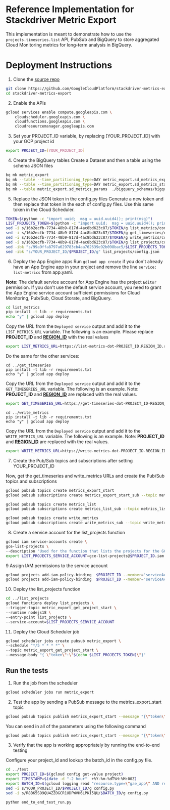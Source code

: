 # Reference Implementation for Stackdriver Metric Export
This implementation is meant to demonstrate how to use the `projects.timeseries.list` API, PubSub and BigQuery to store aggregated Cloud Monitoring 
metrics for long-term analysis in BigQuery.

# Deployment Instructions
1. Clone the [source repo]()
```sh
git clone https://github.com/GoogleCloudPlatform/stackdriver-metrics-export
cd stackdriver-metrics-export
```
2. Enable the APIs
```sh
gcloud services enable compute.googleapis.com \
    cloudscheduler.googleapis.com \
    cloudfunctions.googleapis.com \
    cloudresourcemanager.googleapis.com
```
3. Set your PROJECT_ID variable, by replacing [YOUR_PROJECT_ID] with your GCP project id
```sh
export PROJECT_ID=[YOUR_PROJECT_ID]
```

4. Create the BigQuery tables
Create a Dataset and then a table using the schema JSON files
```sh
bq mk metric_export
bq mk --table --time_partitioning_type=DAY metric_export.sd_metrics_export_fin ./bigquery_schemas/bigquery_schema.json
bq mk --table --time_partitioning_type=DAY metric_export.sd_metrics_stats ./bigquery_schemas/bigquery_schema_stats_table.json
bq mk --table metric_export.sd_metrics_params  ./bigquery_schemas/bigquery_schema_params_table.json
```

5. Replace the JSON token in the config.py files
Generate a new token and then replace that token in the each of config.py files. Use this same token in the Cloud Scheduler.
```sh
TOKEN=$(python -c "import uuid;  msg = uuid.uuid4(); print(msg)")
LIST_PROJECTS_TOKEN=$(python -c "import uuid;  msg = uuid.uuid4(); print (msg)")
sed -i s/16b2ecfb-7734-48b9-817d-4ac8bd623c87/$TOKEN/g list_metrics/config.py
sed -i s/16b2ecfb-7734-48b9-817d-4ac8bd623c87/$TOKEN/g get_timeseries/config.py
sed -i s/16b2ecfb-7734-48b9-817d-4ac8bd623c87/$TOKEN/g write_metrics/config.py
sed -i s/16b2ecfb-7734-48b9-817d-4ac8bd623c87/$TOKEN/g list_projects/config.json
sed -ibk "s/99a9ffa8797a629783cb4aa762639e92b098bac5/$LIST_PROJECTS_TOKEN/g" list_projects/config.json
sed -ibk "s/YOUR_PROJECT_ID/$PROJECT_ID/g" list_projects/config.json
```

6. Deploy the App Engine apps
Run `gcloud app create` if you don't already have an App Engine app in your project and remove the line `service: list-metrics` from app.yaml.

__Note:__ The default service account for App Engine has the project `Editor` permission. If you don't use the default service account, you need to grant the App Engine service account sufficient permissions for Cloud Monitoring, Pub/Sub, Cloud Storate, and BigQuery.

```sh
cd list_metrics
pip install -t lib -r requirements.txt
echo "y" | gcloud app deploy
```

Copy the URL from the `Deployed service` output and add it to the `LIST_METRICS_URL` variable.
The following is an example. Please replace __PROJECT_ID__ and [__REGION_ID__](https://cloud.google.com/appengine/docs/legacy/standard/python/how-requests-are-routed#region-id) with the real values

```sh
export LIST_METRICS_URL=https://list-metrics-dot-PROJECT_ID.REGION_ID.r.appspot.com
```

Do the same for the other services:

```
cd ../get_timeseries
pip install -t lib -r requirements.txt
echo "y" | gcloud app deploy
```
Copy the URL from the `Deployed service` output and add it to the `GET_TIMESERIES_URL` variable.
The following is an example. Note: __PROJECT_ID__ and [__REGION_ID__](https://cloud.google.com/appengine/docs/legacy/standard/python/how-requests-are-routed#region-id) are replaced with the real values.

```sh
export GET_TIMESERIES_URL=https://get-timeseries-dot-PROJECT_ID-REGION_ID.r.appspot.com
```

```
cd ../write_metrics
pip install -t lib -r requirements.txt
echo "y" | gcloud app deploy
```
Copy the URL from the `Deployed service` output and add it to the `WRITE_METRICS_URL` variable.
The following is an example. Note: __PROJECT_ID__ and [__REGION_ID__](https://cloud.google.com/appengine/docs/legacy/standard/python/how-requests-are-routed#region-id) are replaced with the real values.

```sh
export WRITE_METRICS_URL=https://write-metrics-dot-PROJECT_ID-REGION_ID.appspot.com
```

7. Create the Pub/Sub topics and subscriptions after setting YOUR_PROJECT_ID


Now, get the get_timeseries and write_metrics URLs and create the Pub/Sub topics and subscriptions

```sh
gcloud pubsub topics create metrics_export_start
gcloud pubsub subscriptions create metrics_export_start_sub --topic metrics_export_start --ack-deadline=60 --message-retention-duration=10m --push-endpoint="$LIST_METRICS_URL/push-handlers/receive_messages"

gcloud pubsub topics create metrics_list
gcloud pubsub subscriptions create metrics_list_sub --topic metrics_list --ack-deadline=60 --message-retention-duration=30m --push-endpoint="$GET_TIMESERIES_URL/push-handlers/receive_messages"

gcloud pubsub topics create write_metrics
gcloud pubsub subscriptions create write_metrics_sub --topic write_metrics --ack-deadline=60 --message-retention-duration=30m  --push-endpoint="$WRITE_METRICS_URL/push-handlers/receive_messages"
``` 

8. Create a service account for the list_projects function
```sh
gcloud iam service-accounts create \
gce-list-projects \
--description "Used for the function that lists the projects for the GCE Footprint Cloud Function"
export LIST_PROJECTS_SERVICE_ACCOUNT=gce-list-projects@$PROJECT_ID.iam.gserviceaccount.com 
```

9 Assign IAM permissions to the service account
```sh
gcloud projects add-iam-policy-binding  $PROJECT_ID --member="serviceAccount:$LIST_PROJECTS_SERVICE_ACCOUNT" --role="roles/compute.viewer"
gcloud projects add-iam-policy-binding  $PROJECT_ID --member="serviceAccount:$LIST_PROJECTS_SERVICE_ACCOUNT" --role="roles/pubsub.publisher"

```

10. Deploy the list_projects function
```sh
cd ../list_projects 
gcloud functions deploy list_projects \
--trigger-topic metric_export_get_project_start \
--runtime nodejs18 \
--entry-point list_projects \
--service-account=$LIST_PROJECTS_SERVICE_ACCOUNT
```

11. Deploy the Cloud Scheduler job
```sh
gcloud scheduler jobs create pubsub metric_export \
--schedule "*/5 * * * *" \
--topic metric_export_get_project_start \
--message-body "{ \"token\":\"$(echo $LIST_PROJECTS_TOKEN)\"}"
```

## Run the tests
1. Run the job from the scheduler
```sh
gcloud scheduler jobs run metric_export
```

2. Test the app by sending a PubSub message to the metrics_export_start topic
```sh
gcloud pubsub topics publish metrics_export_start --message "{\"token\": \"$TOKEN\"}" 
```

You can send in all of the parameters using the following command
```sh
gcloud pubsub topics publish metrics_export_start --message "{\"token\": \"$TOKEN\"}, \"start_time\": \"2019-03-13T17:30:00.000000Z\", \"end_time\":\"2019-03-13T17:40:00.000000Z\",\"aggregation_alignment_period\":\"3600s\"}"
```

3. Verify that the app is working appropriately by running the end-to-end testing

Configure your project_id and lookup the batch_id in the config.py file.
```sh
cd ../test
export PROJECT_ID=$(gcloud config get-value project)
export TIMESTAMP=$(date -d "-2 hour"  +%Y-%m-%dT%H:%M:00Z)
export BATCH_ID=$(gcloud logging read "resource.type=\"gae_app\" AND resource.labels.module_id=\"list-metrics\" AND logName=\"projects/$PROJECT_ID/logs/appengine.googleapis.com%2Frequest_log\" AND protoPayload.line.logMessage:\"batch_id:\" AND timestamp >= \"$TIMESTAMP\"" --limit 1 --format json | grep "batch_id:" | awk '{ print substr($3,1,32); }')
sed -i s/YOUR_PROJECT_ID/$PROJECT_ID/g config.py
sed -i s/R8BK5S99QU4ZZOGCR1UDPWVH6LPKI5QU/$BATCH_ID/g config.py

python end_to_end_test_run.py
```

